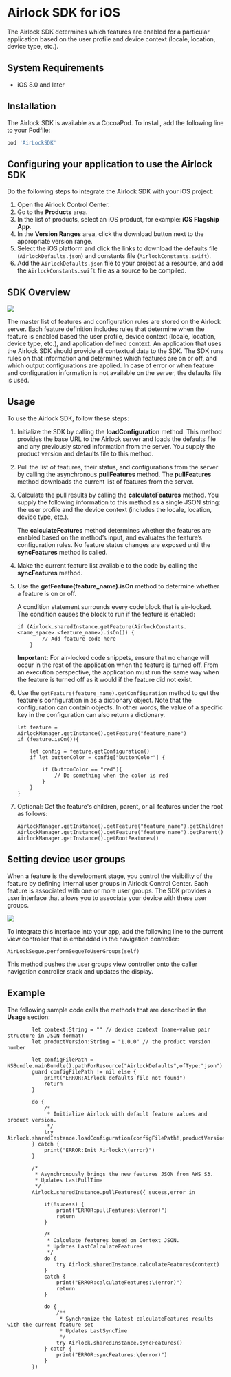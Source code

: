 # Airlock SDK for iOS
The Airlock SDK determines which features are enabled for a particular application based on the user profile and device context (locale, location, device type, etc.).

## System Requirements
* iOS 8.0 and later

## Installation

The Airlock SDK is available as a CocoaPod. To install, add the following line to your Podfile:

```ruby
pod 'AirLockSDK'
```

## Configuring your application to use the Airlock SDK
Do the following steps to integrate the Airlock SDK with your iOS project:

1. Open the Airlock Control Center.
2. Go to the **Products** area.
2. In the list of products, select an iOS product, for example: **iOS Flagship App**.
3. In the **Version Ranges** area, click the download button next to the appropriate version range.
4. Select the iOS platform and click the links to download the defaults file (`AirlockDefaults.json`) and constants file (`AirlockConstants.swift`).
7. Add the `AirlockDefaults.json` file to your project as a resource, and add the `AirlockConstants.swift` file as a source to be compiled.

## SDK Overview
![](SDK.jpg)

The master list of features and configuration rules are stored on the Airlock server. Each feature definition includes rules that determine when the feature is enabled based the user profile, device context (locale, location, device type, etc.), and application defined context. An application that uses the Airlock SDK should provide all contextual data to the SDK. The SDK runs rules on that information and determines which features are on or off, and which output configurations are applied. In case of error or when feature and configuration information is not available on the server, the defaults file is used.

## Usage

To use the Airlock SDK, follow these steps:

1. Initialize the SDK by calling the **loadConfiguration** method. This method provides the base URL to the Airlock server and loads the defaults file and any previously stored information from the server. You supply the product version and defaults file to this method.

2. Pull the list of features, their status, and configurations from the server by calling the asynchronous **pullFeatures** method. The **pullFeatures** method downloads the current list of features from the server.

3. Calculate the pull results by calling the **calculateFeatures** method. You supply the following information to this method as a single JSON string: the user profile and the device context (includes the locale, location, device type, etc.).
	
	The **calculateFeatures** method determines whether the features are enabled based on the method’s input, and evaluates the feature’s configuration rules. No feature status changes are exposed until the **syncFeatures** method is called.

3. Make the current feature list available to the code by calling the **syncFeatures** method.
 
4. Use the **getFeature(feature_name).isOn** method to determine whether a feature is on or off. 
	
	A condition statement surrounds every code block that is air-locked. The condition causes the block to run if the feature is enabled:

	````
	if (Airlock.sharedInstance.getFeature(AirlockConstants.<name_space>.<feature_name>).isOn()) {
            // Add feature code here
        }
	````

	**Important:** For air-locked code snippets, ensure that no change will occur in the rest of the application when the feature is turned off. From an execution perspective, the application must run the same way when the feature is turned off as it would if the feature did not exist.

5. Use the `getFeature(feature_name).getConfiguration` method to get the feature's configuration in as a dictionary object. Note that the configuration can contain objects. In other words, the value of a specific key in the configuration can also return a dictionary.

	````
	let feature = AirlockManager.getInstance().getFeature("feature_name")
	if (feature.isOn()){
	
		let config = feature.getConfiguration()
		if let buttonColor = config["buttonColor"] {
		
			if (buttonColor == "red"){
				// Do something when the color is red
			}
		}
	}
	````

6. Optional: Get the feature's children, parent, or all features under the root as follows:
	
	````
	AirlockManager.getInstance().getFeature("feature_name").getChildren()
	AirlockManager.getInstance().getFeature("feature_name").getParent()
	AirlockManager.getInstance().getRootFeatures()
	````

## Setting device user groups

When a feature is the development stage, you control the visibility of the feature by defining internal user groups in Airlock Control Center. Each feature is associated with one or more user groups. The SDK provides a user interface that allows you to associate your device with these user groups.

![](UserGroups_iOS.jpg)

To integrate this interface into your app, add the following line to the current view controller that is embedded in the navigation controller:

````
AirLockSegue.performSegueToUserGroups(self)
````
This method pushes the user groups view controller onto the caller navigation controller stack and updates the display.


## Example
   
The following sample code calls the methods that are described in the **Usage** section:
````
        let context:String = "" // device context (name-value pair structure in JSON format)
        let productVersion:String = "1.0.0" // the product version number
        
        let configFilePath = NSBundle.mainBundle().pathForResource("AirlockDefaults",ofType:"json")
        guard configFilePath != nil else {
            print("ERROR:Airlock defaults file not found")
            return
        }
        
        do {
            /*
             * Initialize Airlock with default feature values and product version.
             */
            try Airlock.sharedInstance.loadConfiguration(configFilePath!,productVersion:productVersion)
        } catch {
            print("ERROR:Init Airlock:\(error)")
        }
        
        /*
         * Asynchronously brings the new features JSON from AWS S3.
         * Updates LastPullTime
         */
        Airlock.sharedInstance.pullFeatures({ sucess,error in
            
            if(!sucess) {
                print("ERROR:pullFeatures:\(error)")
                return
            }
            
            /*
             * Calculate features based on Context JSON.
             * Updates LastCalculateFeatures
             */
            do {
                try Airlock.sharedInstance.calculateFeatures(context)
            }
            catch {
                print("ERROR:calculateFeatures:\(error)")
                return
            }
            
            do {
                /**
                 * Synchronize the latest calculateFeatures results with the current feature set
                 * Updates LastSyncTime
                 */
                try Airlock.sharedInstance.syncFeatures()
            } catch {
                print("ERROR:syncFeatures:\(error)")
            }
        })
````
